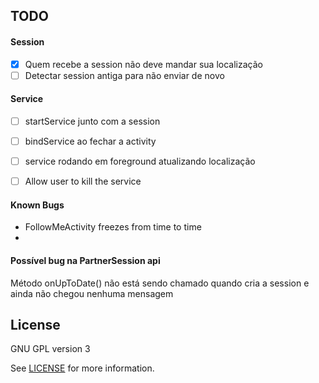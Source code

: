 ## TODO
#### Session
- [x] Quem recebe a session não deve mandar sua localização
- [ ] Detectar session antiga para não enviar de novo

#### Service
- [ ] startService junto com a session
- [ ] bindService ao fechar a activity
- [ ] service rodando em foreground atualizando localização
- [ ] Allow user to kill the service


#### Known Bugs
- FollowMeActivity freezes from time to time
- 

#### Possível bug na PartnerSession api
Método onUpToDate() não está sendo chamado quando cria a session e ainda não chegou nenhuma mensagem

## License

GNU GPL version 3

See [LICENSE](LICENSE) for more information.
